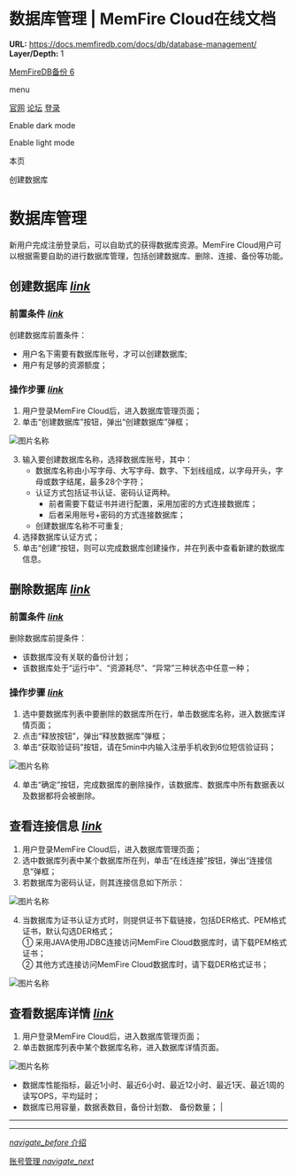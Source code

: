 # 数据库管理 | MemFire Cloud在线文档

**URL:** https://docs.memfiredb.com/docs/db/database-management/
**Layer/Depth:** 1

[MemFireDB备份 6](/)

menu

[官网](https://memfiredb.com/)
[论坛](https://community.memfiredb.com/)
[登录](https://cloud.memfiredb.com/auth/login)

Enable dark mode

Enable light mode

本页

创建数据库

# 数据库管理

新用户完成注册登录后，可以自助式的获得数据库资源。MemFire Cloud用户可以根据需要自助的进行数据库管理，包括创建数据库、删除、连接、备份等功能。

## 创建数据库 [*link*](#%e5%88%9b%e5%bb%ba%e6%95%b0%e6%8d%ae%e5%ba%93)

### 前置条件 [*link*](#%e5%89%8d%e7%bd%ae%e6%9d%a1%e4%bb%b6)

创建数据库前置条件：

* 用户名下需要有数据库账号，才可以创建数据库;
* 用户有足够的资源额度；

### 操作步骤 [*link*](#%e6%93%8d%e4%bd%9c%e6%ad%a5%e9%aa%a4)

1. 用户登录MemFire Cloud后，进入数据库管理页面；
2. 单击“创建数据库”按钮，弹出“创建数据库”弹框；

![图片名称](../_media/createdb.png)

3. 输入要创建数据库名称，选择数据库账号，其中：
   * 数据库名称由小写字母、大写字母、数字、下划线组成，以字母开头，字母或数字结尾，最多28个字符；
   * 认证方式包括证书认证、密码认证两种。
     + 前者需要下载证书并进行配置，采用加密的方式连接数据库；
     + 后者采用账号+密码的方式连接数据库；
   * 创建数据库名称不可重复;
4. 选择数据库认证方式；
5. 单击“创建”按钮，则可以完成数据库创建操作，并在列表中查看新建的数据库信息。

## 删除数据库 [*link*](#%e5%88%a0%e9%99%a4%e6%95%b0%e6%8d%ae%e5%ba%93)

### 前置条件 [*link*](#%e5%89%8d%e7%bd%ae%e6%9d%a1%e4%bb%b6-1)

删除数据库前提条件：

* 该数据库没有关联的备份计划；
* 该数据库处于“运行中”、“资源耗尽”、“异常”三种状态中任意一种；

### 操作步骤 [*link*](#%e6%93%8d%e4%bd%9c%e6%ad%a5%e9%aa%a4-1)

1. 选中要数据库列表中要删除的数据库所在行，单击数据库名称，进入数据库详情页面；
2. 点击“释放按钮”，弹出“释放数据库”弹框；
3. 单击“获取验证码”按钮，请在5min中内输入注册手机收到6位短信验证码；

![图片名称](../_media/deletedb2.png)

4. 单击“确定”按钮，完成数据库的删除操作，该数据库、数据库中所有数据表以及数据都将会被删除。

## 查看连接信息 [*link*](#%e6%9f%a5%e7%9c%8b%e8%bf%9e%e6%8e%a5%e4%bf%a1%e6%81%af)

1. 用户登录MemFire Cloud后，进入数据库管理页面；
2. 选中数据库列表中某个数据库所在列，单击“在线连接”按钮，弹出“连接信息”弹框；
3. 若数据库为密码认证，则其连接信息如下所示：

![图片名称](../_media/connect1.png)

4. 当数据库为证书认证方式时，则提供证书下载链接，包括DER格式、PEM格式证书，默认勾选DER格式；   
   ① 采用JAVA使用JDBC连接访问MemFire Cloud数据库时，请下载PEM格式证书；   
   ② 其他方式连接访问MemFire Cloud数据库时，请下载DER格式证书；

![图片名称](../_media/connect2.png)

## 查看数据库详情 [*link*](#%e6%9f%a5%e7%9c%8b%e6%95%b0%e6%8d%ae%e5%ba%93%e8%af%a6%e6%83%85)

1. 用户登录MemFire Cloud后，进入数据库管理页面；
2. 单击数据库列表中某个数据库名称，进入数据库详情页面。

![图片名称](../_media/dbdetail.png)

* 数据库性能指标，最近1小时、最近6小时、最近12小时、最近1天、最近1周的读写OPS，平均延时；
* 数据库已用容量，数据表数目，备份计划数、 备份数量； |

---

---

[*navigate\_before* 介绍](/docs/db/db-introduction/)

[账号管理 *navigate\_next*](/docs/db/account-management/)
